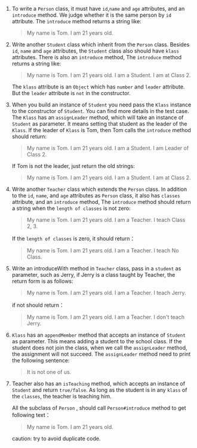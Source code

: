 1. To write a `Person` class, it must have `id`,`name` and `age` attributes, 
and an `introduce` method.
    We judge whether it is the same person by `id` attribute.
    The `introduce` method returns a string like:

    >My name is Tom. I am 21 years old.
                                                                                                                                                                                                           
2. Write another `Student` class which inherit from the `Person` class. 
    Besides `id`, `name` and `age` attributes, the `Student` class also should have `klass` attributes. 
    There is also an `introduce` method,
    The `introduce` method returns a string like:

    >My name is Tom. I am 21 years old. I am a Student. I am at Class 2.

    The `klass` attribute is an `Object` which has `number` and `leader` attribute.
    But the `leader` attribute is `not` in the constructor.

3. When you build an instance of `Student` you need pass
    the `Klass` instance to the constructor of `Student`.
    You can find more details in the test case.
    The `Klass` has an `assignLeader` method, which will take an instance of `Student` as parameter.
    It means setting that student as the leader of the `Klass`. 
    If the leader of `Klass` is Tom, then Tom calls the `introduce`
    method should return:

    >My name is Tom. I am 21 years old. I am a Student. I am Leader of Class 2.

    If Tom is not the leader, just return the old strings:
    
    >My name is Tom. I am 21 years old. I am a Student. I am at Class 2.

4. Write another `Teacher` class which extends the `Person` class.
    In addition to the `id`, `name`, and `age` attributes as `Person` class,
    it also has `classes` attribute, and an `introduce` method,
    The `introduce` method should return a string when the `length of classes` is not zero:

    >My name is Tom. I am 21 years old. I am a Teacher. I teach Class 2, 3.
    
    If the `length of classes` is zero, it should return：
    
    >My name is Tom. I am 21 years old. I am a Teacher. I teach No Class.

5. Write an introduceWith method in `Teacher` class, pass in a `student` as parameter, such as Jerry, 
    if Jerry is a class taught by Teacher, the return form is as follows:
    
    >My name is Tom. I am 21 years old. I am a Teacher. I teach Jerry.
    
    if not should return：
    
    >My name is Tom. I am 21 years old. I am a Teacher. I don't teach Jerry.

6. `Klass` has an `appendMember` method that accepts an instance of `Student` as parameter.
    This means adding a student to the school class.
    If the student does not join the class, when we call the `assignLeader` method, 
    the assignment will not succeed. The `assignLeader` method need to print the following sentence:

    >It is not one of us.

7. Teacher also has an `isTeaching` method, which accepts an instance of `Student` 
    and return `true/false`. 
    As long as the student is in any `klass` of the `classes`, the teacher is teaching him.

    All the subclass of `Person` , should call `Person#introduce` method to get following
    text：
    
    >My name is Tom. I am 21 years old.
    
    caution: try to avoid duplicate code.